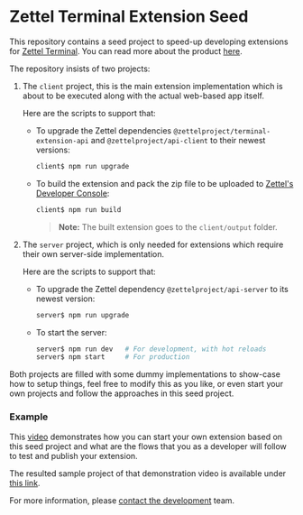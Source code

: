 # Zettel Terminal Extension Seed

This repository contains a seed project to speed-up developing extensions for [Zettel Terminal](https://app.zettel.ooo). You can read more about the product [here](http://zettel.ooo).

The repository insists of two projects:

1. The `client` project, this is the main extension implementation which is about to be executed along with the actual web-based app itself.

   Here are the scripts to support that:

   - To upgrade the Zettel dependencies `@zettelproject/terminal-extension-api` and `@zettelproject/api-client` to their newest versions:
     ```sh
     client$ npm run upgrade
     ```
   - To build the extension and pack the zip file to be uploaded to [Zettel's Developer Console](https://app.zettel.ooo/developer):
     ```sh
     client$ npm run build
     ```
     > **Note:** The built extension goes to the `client/output` folder.

1. The `server` project, which is only needed for extensions which require their own server-side implementation.

   Here are the scripts to support that:

   - To upgrade the Zettel dependency `@zettelproject/api-server` to its newest version:
     ```sh
     server$ npm run upgrade
     ```
   - To start the server:
     ```sh
     server$ npm run dev   # For development, with hot reloads
     server$ npm start     # For production
     ```

Both projects are filled with some dummy implementations to show-case how to setup things, feel free to modify this as you like, or even start your own projects and follow the approaches in this seed project.

### Example

This [video](https://youtu.be/0lCX7MElezY) demonstrates how you can start your own extension based on this seed project and what are the flows that you as a developer will follow to test and publish your extension.

The resulted sample project of that demonstration video is available under [this link](https://github.com/zettelyay/zettel-terminal-extension-example).

For more information, please [contact the development](mailto:ahs502@gmail.com) team.
